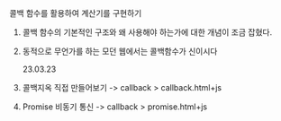 콜백 함수를 활용하여 계산기를 구현하기

1. 콜백 함수의 기본적인 구조와 왜 사용해야 하는가에 대한 개념이 조금 잡혔다.
2. 동적으로 무언가를 하는 모던 웹에서는 콜백함수가 신이시다

   23.03.23

3. 콜백지옥 직접 만들어보기 -> callback > callback.html+js
4. Promise 비동기 통신 -> callback > promise.html+js
